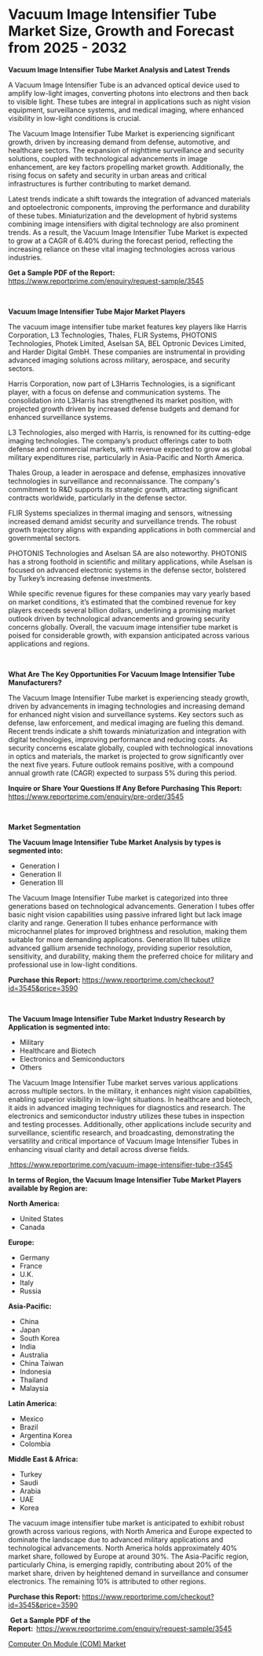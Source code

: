 <p><h1>Vacuum Image Intensifier Tube Market Size, Growth and Forecast from 2025 - 2032</h1></p><p><strong>Vacuum Image Intensifier Tube Market Analysis and Latest Trends</strong></p>
<p><p>A Vacuum Image Intensifier Tube is an advanced optical device used to amplify low-light images, converting photons into electrons and then back to visible light. These tubes are integral in applications such as night vision equipment, surveillance systems, and medical imaging, where enhanced visibility in low-light conditions is crucial. </p><p>The Vacuum Image Intensifier Tube Market is experiencing significant growth, driven by increasing demand from defense, automotive, and healthcare sectors. The expansion of nighttime surveillance and security solutions, coupled with technological advancements in image enhancement, are key factors propelling market growth. Additionally, the rising focus on safety and security in urban areas and critical infrastructures is further contributing to market demand.</p><p>Latest trends indicate a shift towards the integration of advanced materials and optoelectronic components, improving the performance and durability of these tubes. Miniaturization and the development of hybrid systems combining image intensifiers with digital technology are also prominent trends. As a result, the Vacuum Image Intensifier Tube Market is expected to grow at a CAGR of 6.40% during the forecast period, reflecting the increasing reliance on these vital imaging technologies across various industries.</p></p>
<p><strong>Get a Sample PDF of the Report:&nbsp;</strong> <a href="https://www.reportprime.com/enquiry/request-sample/3545?utm_campaign=3011&utm_medium=2&utm_source=Github&utm_content=ia&utm_term=18032025&utm_id=vacuum-image-intensifier-tube">https://www.reportprime.com/enquiry/request-sample/3545</a></p>
<p>&nbsp;</p>
<p><strong>Vacuum Image Intensifier Tube Major Market Players</strong></p>
<p><p>The vacuum image intensifier tube market features key players like Harris Corporation, L3 Technologies, Thales, FLIR Systems, PHOTONIS Technologies, Photek Limited, Aselsan SA, BEL Optronic Devices Limited, and Harder Digital GmbH. These companies are instrumental in providing advanced imaging solutions across military, aerospace, and security sectors.</p><p>Harris Corporation, now part of L3Harris Technologies, is a significant player, with a focus on defense and communication systems. The consolidation into L3Harris has strengthened its market position, with projected growth driven by increased defense budgets and demand for enhanced surveillance systems.</p><p>L3 Technologies, also merged with Harris, is renowned for its cutting-edge imaging technologies. The company’s product offerings cater to both defense and commercial markets, with revenue expected to grow as global military expenditures rise, particularly in Asia-Pacific and North America.</p><p>Thales Group, a leader in aerospace and defense, emphasizes innovative technologies in surveillance and reconnaissance. The company's commitment to R&D supports its strategic growth, attracting significant contracts worldwide, particularly in the defense sector.</p><p>FLIR Systems specializes in thermal imaging and sensors, witnessing increased demand amidst security and surveillance trends. The robust growth trajectory aligns with expanding applications in both commercial and governmental sectors.</p><p>PHOTONIS Technologies and Aselsan SA are also noteworthy. PHOTONIS has a strong foothold in scientific and military applications, while Aselsan is focused on advanced electronic systems in the defense sector, bolstered by Turkey’s increasing defense investments.</p><p>While specific revenue figures for these companies may vary yearly based on market conditions, it’s estimated that the combined revenue for key players exceeds several billion dollars, underlining a promising market outlook driven by technological advancements and growing security concerns globally. Overall, the vacuum image intensifier tube market is poised for considerable growth, with expansion anticipated across various applications and regions.</p></p>
<p>&nbsp;</p>
<p><strong>What Are The Key Opportunities For Vacuum Image Intensifier Tube Manufacturers?</strong></p>
<p><p>The Vacuum Image Intensifier Tube market is experiencing steady growth, driven by advancements in imaging technologies and increasing demand for enhanced night vision and surveillance systems. Key sectors such as defense, law enforcement, and medical imaging are fueling this demand. Recent trends indicate a shift towards miniaturization and integration with digital technologies, improving performance and reducing costs. As security concerns escalate globally, coupled with technological innovations in optics and materials, the market is projected to grow significantly over the next five years. Future outlook remains positive, with a compound annual growth rate (CAGR) expected to surpass 5% during this period.</p></p>
<p><strong>Inquire or Share Your Questions If Any Before Purchasing This Report:</strong> <a href="https://www.reportprime.com/enquiry/pre-order/3545?utm_campaign=3011&utm_medium=2&utm_source=Github&utm_content=ia&utm_term=18032025&utm_id=vacuum-image-intensifier-tube">https://www.reportprime.com/enquiry/pre-order/3545</a></p>
<p>&nbsp;</p>
<p><strong>Market Segmentation</strong></p>
<p><strong>The Vacuum Image Intensifier Tube Market Analysis by types is segmented into:</strong></p>
<p><ul><li>Generation I</li><li>Generation II</li><li>Generation III</li></ul></p>
<p><p>The Vacuum Image Intensifier Tube market is categorized into three generations based on technological advancements. Generation I tubes offer basic night vision capabilities using passive infrared light but lack image clarity and range. Generation II tubes enhance performance with microchannel plates for improved brightness and resolution, making them suitable for more demanding applications. Generation III tubes utilize advanced gallium arsenide technology, providing superior resolution, sensitivity, and durability, making them the preferred choice for military and professional use in low-light conditions.</p></p>
<p><strong>Purchase this Report:&nbsp;</strong><a href="https://www.reportprime.com/checkout?id=3545&price=3590&utm_campaign=3011&utm_medium=2&utm_source=Github&utm_content=ia&utm_term=18032025&utm_id=vacuum-image-intensifier-tube">https://www.reportprime.com/checkout?id=3545&price=3590</a></p>
<p>&nbsp;</p>
<p><strong>The Vacuum Image Intensifier Tube Market Industry Research by Application is segmented into:</strong></p>
<p><ul><li>Military</li><li>Healthcare and Biotech</li><li>Electronics and Semiconductors</li><li>Others</li></ul></p>
<p><p>The Vacuum Image Intensifier Tube market serves various applications across multiple sectors. In the military, it enhances night vision capabilities, enabling superior visibility in low-light situations. In healthcare and biotech, it aids in advanced imaging techniques for diagnostics and research. The electronics and semiconductor industry utilizes these tubes in inspection and testing processes. Additionally, other applications include security and surveillance, scientific research, and broadcasting, demonstrating the versatility and critical importance of Vacuum Image Intensifier Tubes in enhancing visual clarity and detail across diverse fields.</p></p>
<p><a href="https://www.reportprime.com/vacuum-image-intensifier-tube-r3545?utm_campaign=3011&utm_medium=2&utm_source=Github&utm_content=ia&utm_term=18032025&utm_id=vacuum-image-intensifier-tube">&nbsp;https://www.reportprime.com/vacuum-image-intensifier-tube-r3545</a></p>
<p><strong>In terms of Region, the Vacuum Image Intensifier Tube Market Players available by Region are:</strong></p>
<p>
    <p> <strong> North America: </strong>
        <ul>
            <li>United States</li>
            <li>Canada</li>
        </ul>
        </p> 
    <p> <strong> Europe: </strong>
        <ul>
            <li>Germany</li>
            <li>France</li>
            <li>U.K.</li>
            <li>Italy</li>
            <li>Russia</li>
        </ul>
        </p> 
    <p> <strong> Asia-Pacific: </strong>
        <ul>
            <li>China</li>
            <li>Japan</li>
            <li>South Korea</li>
            <li>India</li>
            <li>Australia</li>
            <li>China Taiwan</li>
            <li>Indonesia</li>
            <li>Thailand</li>
            <li>Malaysia</li>
        </ul>
        </p> 
    <p> <strong> Latin America: </strong>
        <ul>
            <li>Mexico</li>
            <li>Brazil</li>
            <li>Argentina Korea</li>
            <li>Colombia</li>
        </ul>
        </p> 
    <p> <strong> Middle East & Africa: </strong>
        <ul>
            <li>Turkey</li>
            <li>Saudi</li>
            <li>Arabia</li>
            <li>UAE</li>
            <li>Korea</li>
        </ul>
    </p>
    </p>
<p><p>The vacuum image intensifier tube market is anticipated to exhibit robust growth across various regions, with North America and Europe expected to dominate the landscape due to advanced military applications and technological advancements. North America holds approximately 40% market share, followed by Europe at around 30%. The Asia-Pacific region, particularly China, is emerging rapidly, contributing about 20% of the market share, driven by heightened demand in surveillance and consumer electronics. The remaining 10% is attributed to other regions.</p></p>
<p><strong>Purchase this Report: </strong><a href="https://www.reportprime.com/checkout?id=3545&price=3590&utm_campaign=3011&utm_medium=2&utm_source=Github&utm_content=ia&utm_term=18032025&utm_id=vacuum-image-intensifier-tube">https://www.reportprime.com/checkout?id=3545&price=3590</a></p>
<p>&nbsp;<strong>Get a Sample PDF of the Report:&nbsp;&nbsp;</strong><a href="https://www.reportprime.com/enquiry/request-sample/3545?utm_campaign=3011&utm_medium=2&utm_source=Github&utm_content=ia&utm_term=18032025&utm_id=vacuum-image-intensifier-tube">https://www.reportprime.com/enquiry/request-sample/3545</a></p>
<p><strong></strong></p>
<p><p><a href="https://github.com/spineamosa0e/Market-Research-Report-List-1/blob/main/computer-on-module-com-market.md?utm_campaign=3011&utm_medium=2&utm_source=Github&utm_content=ia&utm_term=18032025&utm_id=vacuum-image-intensifier-tube">Computer On Module (COM) Market</a></p></p>